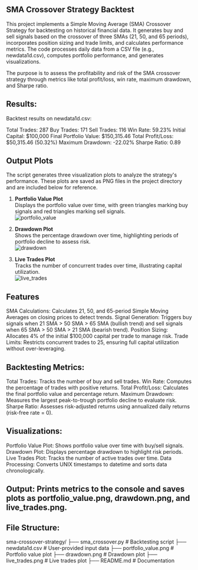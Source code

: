 ## SMA Crossover Strategy Backtest

This project implements a Simple Moving Average (SMA) Crossover Strategy for backtesting on historical financial data. It generates buy and sell signals based on the crossover of three SMAs (21, 50, and 65 periods), incorporates position sizing and trade limits, and calculates performance metrics. The code processes daily data from a CSV file (e.g., newdata1d.csv), computes portfolio performance, and generates visualizations.

The purpose is to assess the profitability and risk of the SMA crossover strategy through metrics like total profit/loss, win rate, maximum drawdown, and Sharpe ratio.

## Results:

Backtest results on newdata1d.csv:

Total Trades: 287
Buy Trades: 171
Sell Trades: 116
Win Rate: 59.23%
Initial Capital: $100,000
Final Portfolio Value: $150,315.46
Total Profit/Loss: $50,315.46 (50.32%)
Maximum Drawdown: -22.02%
Sharpe Ratio: 0.89

## Output Plots

The script generates three visualization plots to analyze the strategy's performance. These plots are saved as PNG files in the project directory and are included below for reference.

1. **Portfolio Value Plot**  
   Displays the portfolio value over time, with green triangles marking buy signals and red triangles marking sell signals.  
   ![portfolio_value](https://github.com/user-attachments/assets/8ec75894-bf76-4828-a5b8-b29309482824)

2. **Drawdown Plot**  
   Shows the percentage drawdown over time, highlighting periods of portfolio decline to assess risk.  
   ![drawdown](https://github.com/user-attachments/assets/811550f1-4976-4167-a286-3d3a0631839c)

3. **Live Trades Plot**  
   Tracks the number of concurrent trades over time, illustrating capital utilization.  
   ![live_trades](https://github.com/user-attachments/assets/f54a083b-2419-4f8b-83e1-2dd272618f0b)

## Features

SMA Calculations: Calculates 21, 50, and 65-period Simple Moving Averages on closing prices to detect trends.
Signal Generation: Triggers buy signals when 21 SMA > 50 SMA > 65 SMA (bullish trend) and sell signals when 65 SMA > 50 SMA > 21 SMA (bearish trend).
Position Sizing: Allocates 4% of the initial $100,000 capital per trade to manage risk.
Trade Limits: Restricts concurrent trades to 25, ensuring full capital utilization without over-leveraging.

## Backtesting Metrics:
Total Trades: Tracks the number of buy and sell trades.
Win Rate: Computes the percentage of trades with positive returns.
Total Profit/Loss: Calculates the final portfolio value and percentage return.
Maximum Drawdown: Measures the largest peak-to-trough portfolio decline to evaluate risk.
Sharpe Ratio: Assesses risk-adjusted returns using annualized daily returns (risk-free rate = 0).

## Visualizations:

Portfolio Value Plot: Shows portfolio value over time with buy/sell signals.
Drawdown Plot: Displays percentage drawdown to highlight risk periods.
Live Trades Plot: Tracks the number of active trades over time.
Data Processing: Converts UNIX timestamps to datetime and sorts data chronologically.

## Output: Prints metrics to the console and saves plots as portfolio_value.png, drawdown.png, and live_trades.png.





## File Structure:

sma-crossover-strategy/
├── sma_crossover.py          # Backtesting script
├── newdata1d.csv            # User-provided input data
├── portfolio_value.png       # Portfolio value plot
├── drawdown.png             # Drawdown plot
├── live_trades.png          # Live trades plot
├── README.md                # Documentation
